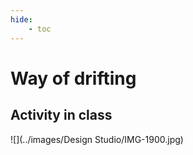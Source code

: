 ```yaml
---
hide:
    - toc
---
```


# **Way of drifting** 

## Activity in class 
![](../images/Design Studio/IMG-1900.jpg)






